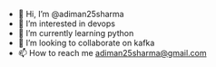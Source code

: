 - 👋 Hi, I’m @adiman25sharma
- 👀 I’m interested in devops
- 🌱 I’m currently learning python
- 💞️ I’m looking to collaborate on kafka
- 📫 How to reach me adiman25sharma@gmail.com

<!---
adiman25sharma/adiman25sharma is a ✨ special ✨ repository because its `README.md` (this file) appears on your GitHub profile.
You can click the Preview link to take a look at your changes.
--->

